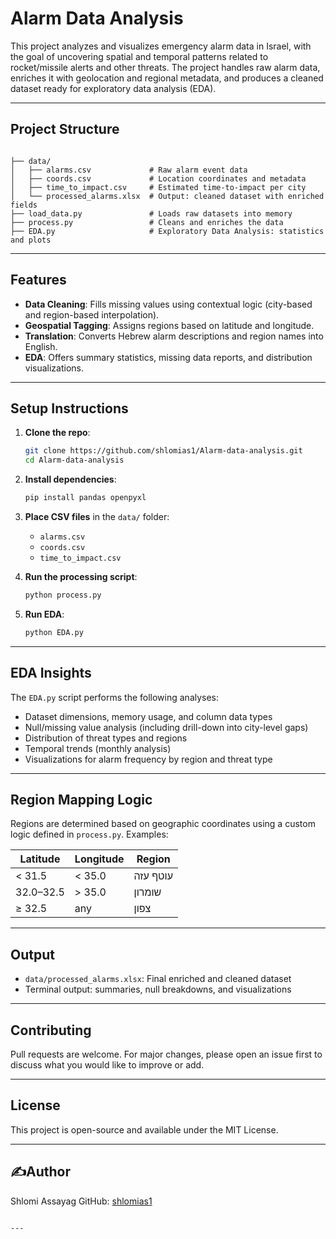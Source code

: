 # Alarm Data Analysis

This project analyzes and visualizes emergency alarm data in Israel, with the goal of uncovering spatial and temporal patterns related to rocket/missile alerts and other threats. The project handles raw alarm data, enriches it with geolocation and regional metadata, and produces a cleaned dataset ready for exploratory data analysis (EDA).

---

## Project Structure

```

├── data/
│   ├── alarms.csv             # Raw alarm event data
│   ├── coords.csv             # Location coordinates and metadata
│   ├── time_to_impact.csv     # Estimated time-to-impact per city
│   └── processed_alarms.xlsx  # Output: cleaned dataset with enriched fields
├── load_data.py               # Loads raw datasets into memory
├── process.py                 # Cleans and enriches the data
├── EDA.py                     # Exploratory Data Analysis: statistics and plots

````

---

## Features

- **Data Cleaning**: Fills missing values using contextual logic (city-based and region-based interpolation).
- **Geospatial Tagging**: Assigns regions based on latitude and longitude.
- **Translation**: Converts Hebrew alarm descriptions and region names into English.
- **EDA**: Offers summary statistics, missing data reports, and distribution visualizations.

---

## Setup Instructions

1. **Clone the repo**:
   ```bash
   git clone https://github.com/shlomias1/Alarm-data-analysis.git
   cd Alarm-data-analysis

2. **Install dependencies**:

   ```bash
   pip install pandas openpyxl
   ```

3. **Place CSV files** in the `data/` folder:

   * `alarms.csv`
   * `coords.csv`
   * `time_to_impact.csv`

4. **Run the processing script**:

   ```bash
   python process.py
   ```

5. **Run EDA**:

   ```bash
   python EDA.py
   ```
---

## EDA Insights

The `EDA.py` script performs the following analyses:

* Dataset dimensions, memory usage, and column data types
* Null/missing value analysis (including drill-down into city-level gaps)
* Distribution of threat types and regions
* Temporal trends (monthly analysis)
* Visualizations for alarm frequency by region and threat type

---

## Region Mapping Logic

Regions are determined based on geographic coordinates using a custom logic defined in `process.py`. Examples:

| Latitude  | Longitude | Region   |
| --------- | --------- | -------- |
| < 31.5    | < 35.0    | עוטף עזה |
| 32.0–32.5 | > 35.0    | שומרון   |
| ≥ 32.5    | any       | צפון     |

---

## Output

* `data/processed_alarms.xlsx`: Final enriched and cleaned dataset
* Terminal output: summaries, null breakdowns, and visualizations

---

## Contributing

Pull requests are welcome. For major changes, please open an issue first to discuss what you would like to improve or add.

---

## License

This project is open-source and available under the MIT License.

---

## ✍Author

Shlomi Assayag
GitHub: [shlomias1](https://github.com/shlomias1)

```

---
```

